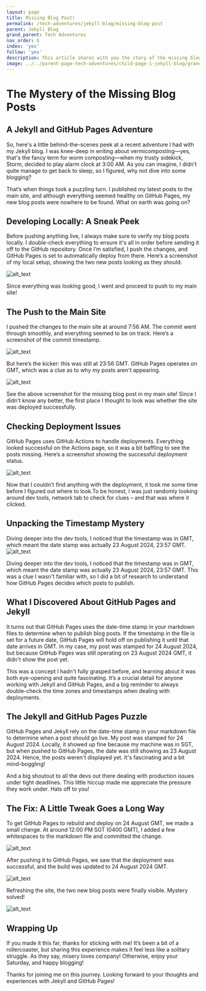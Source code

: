 ```yaml
---
layout: page
title: Missing Blog Post!
permalink: /tech-adventures/jekyll-blog/missing-blog-post
parent: Jekyll Blog
grand_parent: Tech Adventures
nav_order: 6
index: 'yes'
follow: 'yes'
description: This article shares with you the story of the missing blog post due to how GitHub pages work.
image: ../../parent-page-tech-adventures/child-page-1-jekyll-blog/grandchild-page-5-my-git-branching-strategy/image-jekyll-blog-branching-strategy.png
---
```


# The Mystery of the Missing Blog Posts


## A Jekyll and GitHub Pages Adventure

So, here's a little behind-the-scenes peek at a recent adventure I had with my Jekyll blog. I was knee-deep in writing about vermicomposting—yes, that's the fancy term for worm composting—when my trusty sidekick, Storm, decided to play alarm clock at 3:00 AM. As you can imagine, I didn’t quite manage to get back to sleep, so I figured, why not dive into some blogging?

That’s when things took a puzzling turn. I published my latest posts to the main site, and although everything seemed healthy on GitHub Pages, my new blog posts were nowhere to be found. What on earth was going on?


## Developing Locally: A Sneak Peek

Before pushing anything live, I always make sure to verify my blog posts locally. I double-check everything to ensure it's all in order before sending it off to the GitHub repository. Once I’m satisfied, I push the changes, and GitHub Pages is set to automatically deploy from there. Here’s a screenshot of my local setup, showing the two new posts looking as they should.

![alt_text](../../parent-page-tech-adventures/child-page-1-jekyll-blog/grandchild-page-6-missing-blog-post/images/image1.png "image_tooltip")


Since everything was looking good, I went and proceed to push to my main site!


## The Push to the Main Site

I pushed the changes to the main site at around 7:56 AM. The commit went through smoothly, and everything seemed to be on track. Here’s a screenshot of the commit timestamp.


![alt_text](../../parent-page-tech-adventures/child-page-1-jekyll-blog/grandchild-page-6-missing-blog-post/images/image2.png "image_tooltip")


But here’s the kicker: this was still at 23:56 GMT. GitHub Pages operates on GMT, which was a clue as to why my posts aren't appearing.


![alt_text](../../parent-page-tech-adventures/child-page-1-jekyll-blog/grandchild-page-6-missing-blog-post/images/image3.png "image_tooltip")


See the above screenshot for the missing blog post in my main site! Since I didn’t know any better, the first place I thought to look was whether the site was deployed successfully.


## Checking Deployment Issues

GitHub Pages uses GitHub Actions to handle deployments. Everything looked successful on the Actions page, so it was a bit baffling to see the posts missing. Here’s a screenshot showing the successful deployment status.


![alt_text](../../parent-page-tech-adventures/child-page-1-jekyll-blog/grandchild-page-6-missing-blog-post/images/image4.png "image_tooltip")


Now that I couldn't find anything with the deployment, it took me some time before I figured out where to look.To be honest, I was just randomly looking around dev tools, network tab to check for clues – and that was where it clicked.


## Unpacking the Timestamp Mystery

Diving deeper into the dev tools, I noticed that the timestamp was in GMT, which meant the date stamp was actually 23 August 2024, 23:57 GMT. 
![alt_text](../../parent-page-tech-adventures/child-page-1-jekyll-blog/grandchild-page-6-missing-blog-post/images/image5.png "image_tooltip")


Diving deeper into the dev tools, I noticed that the timestamp was in GMT, which meant the date stamp was actually 23 August 2024, 23:57 GMT. This was a clue I wasn't familiar with, so I did a bit of research to understand how GitHub Pages decides which posts to publish.


## What I Discovered About GitHub Pages and Jekyll

It turns out that GitHub Pages uses the date-time stamp in your markdown files to determine when to publish blog posts. If the timestamp in the file is set for a future date, GitHub Pages will hold off on publishing it until that date arrives in GMT. In my case, my post was stamped for 24 August 2024, but because GitHub Pages was still operating on 23 August 2024 GMT, it didn't show the post yet.

This was a concept I hadn't fully grasped before, and learning about it was both eye-opening and quite fascinating. It’s a crucial detail for anyone working with Jekyll and GitHub Pages, and a big reminder to always double-check the time zones and timestamps when dealing with deployments.


## The Jekyll and GitHub Pages Puzzle

GitHub Pages and Jekyll rely on the date-time stamp in your markdown file to determine when a post should go live. My post was stamped for 24 August 2024. Locally, it showed up fine because my machine was in SGT, but when pushed to GitHub Pages, the date was still showing as 23 August 2024. Hence, the posts weren't displayed yet. It's fascinating and a bit mind-boggling!

And a big shoutout to all the devs out there dealing with production issues under tight deadlines. This little hiccup made me appreciate the pressure they work under. Hats off to you!


## The Fix: A Little Tweak Goes a Long Way

To get GitHub Pages to rebuild and deploy on 24 August GMT, we made a small change. At around 12:00 PM SGT (0400 GMT), I added a few whitespaces to the markdown file and committed the change. 


![alt_text](../../parent-page-tech-adventures/child-page-1-jekyll-blog/grandchild-page-6-missing-blog-post/images/image6.png "image_tooltip")


After pushing it to GitHub Pages, we saw that the deployment was successful, and the build was updated to 24 August 2024 GMT. 


![alt_text](../../parent-page-tech-adventures/child-page-1-jekyll-blog/grandchild-page-6-missing-blog-post/images/image7.png "image_tooltip")


Refreshing the site, the two new blog posts were finally visible. Mystery solved!


![alt_text](../../parent-page-tech-adventures/child-page-1-jekyll-blog/grandchild-page-6-missing-blog-post/images/image8.png "image_tooltip")



## Wrapping Up

If you made it this far, thanks for sticking with me! It’s been a bit of a rollercoaster, but sharing this experience makes it feel less like a solitary struggle. As they say, misery loves company! Otherwise, enjoy your Saturday, and happy blogging!

Thanks for joining me on this journey. Looking forward to your thoughts and experiences with Jekyll and GitHub Pages!
